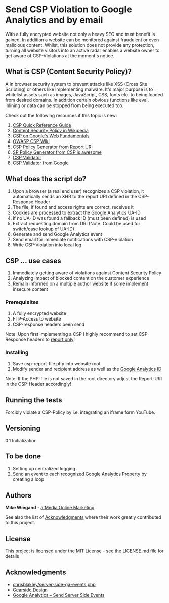 # Send CSP Violation to Google Analytics and by email
With a fully encrypted website not only a heavy SEO and trust benefit is gained. In addition a website can be monitored against fraudulent or even malicious content. Whilst, this solution does not provide any protection, turning all website visitors into an active radar enables a website owner to get aware of CSP-Violations at the moment's notice.

## What is CSP (Content Security Policy)?
A in browser security system to prevent attacks like XSS (Cross Site Scripting) or others like implementing malware. It's major purpose is to whitelist assets such as images, JavaScript, CSS, fonts etc. to being loaded from desired domains. In addition certain obvious functions like eval, inlining or data can be stopped from being executed too.

Check out the following resources if this topic is new:
1. [CSP Quick Reference Guide](https://content-security-policy.com/)
2. [Content Security Policy in Wikipedia](https://de.wikipedia.org/wiki/Content_Security_Policy)
3. [CSP on Google's Web Fundamentals](https://developers.google.com/web/fundamentals/security/csp/)
4. [OWASP CSP Wiki](https://www.owasp.org/index.php/Content_Security_Policy)
5. [CSP Policy Generator from Report URI](https://report-uri.io/home/generate)
6. [SP Policy Generator from CSP is awesome](http://cspisawesome.com/)
7. [CSP Validator](https://cspvalidator.org/#url=https://cspvalidator.org/)
8. [CSP Validator from Google](https://csp-evaluator.withgoogle.com/)

## What does the script do?
1. Upon a browser (a real end user) recognizes a CSP violation, it automatically sends an XHR to the report URI defined in the CSP-Response Header
2. The file, if found and access rights are correct, receives it
3. Cookies are processed to extract the Google Analytics UA-ID
4. If no UA-ID was found a fallback ID (must been defined) is used
5. Extract requesting domain from URI (Note: Could be used for switch/case lookup of UA-ID)
6. Generate and send Google Analytics event
7. Send email for immediate notifications with CSP-Violation
8. Write CSP-Violation into local log

## CSP … use cases
1. Immediately getting aware of violations against Content Security Policy
2. Analyzing impact of blocked content on the customer experience
3. Remain informed on a multiple author website if some implement insecure content

### Prerequisites
1. A fully encrypted website
2. FTP-Access to website
3. CSP-response headers been send

Note: Upon first implementing a CSP I highly recommend to set CSP-Response headers to [report only](https://developer.mozilla.org/en-US/docs/Web/HTTP/Headers/Content-Security-Policy-Report-Only)!

### Installing
1. Save csp-report-file.php into website root
2. Modify sender and recipient address as well as the [Google Analytics ID](https://support.google.com/analytics/answer/7372977?hl=en)

Note: If the PHP-file is not saved in the root directory adjust the Report-URI in the CSP-Header accordingly!

## Running the tests
Forcibly violate a CSP-Policy by i.e. integrating an iframe form YouTube.

## Versioning
0.1 Initialization

## To be done
1. Setting up centralized logging
2. Send an event to each recognized Google Analytics Property by creating a loop

## Authors
**Mike Wiegand** - [atMedia Online Marketing](atmedia-marketing.com)

See also the list of [Acknowledgments](#cknowledgments) where their work greatly contributed to this project.

## License
This project is licensed under the MIT License - see the [LICENSE.md](LICENSE.md) file for details

## Acknowledgments
* [chrisblakley/server-side-ga-events.php](https://gist.github.com/chrisblakley/e1f3d79b6cecb463dd8a)
* [Gearside Design](https://gearside.com/using-server-side-google-analytics-sending-pageviews-event-tracking/)
* [Google Analytics – Send Server Side Events](https://developers.google.com/analytics/devguides/collection/protocol/v1/devguide#event)
